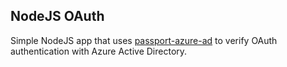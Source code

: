 ## NodeJS OAuth

Simple NodeJS app that uses [passport-azure-ad](https://github.com/AzureAD/passport-azure-ad) to verify OAuth authentication with Azure Active Directory.
